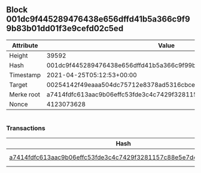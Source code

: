 ## Block 001dc9f445289476438e656dffd41b5a366c9f99b83b01dd01f3e9cefd02c5ed

Attribute | Value
--- | ---
Height | 39592
Hash | 001dc9f445289476438e656dffd41b5a366c9f99b83b01dd01f3e9cefd02c5ed
Timestamp | 2021-04-25T05:12:53+00:00
Target | 00254142f49eaaa504dc75712e8378ad5316cbcead634704b3734b6271167cc4
Merke root | a7414fdfc613aac9b06effc53fde3c4c7429f3281157c88e5e7d4331b812c8f2
Nonce | 4123073628

```

```

### Transactions

Hash | Amount
--- | ---
[a7414fdfc613aac9b06effc53fde3c4c7429f3281157c88e5e7d4331b812c8f2](a7414fdfc613aac9b06effc53fde3c4c7429f3281157c88e5e7d4331b812c8f2.md) | 10.00000000 SKEPTI 
